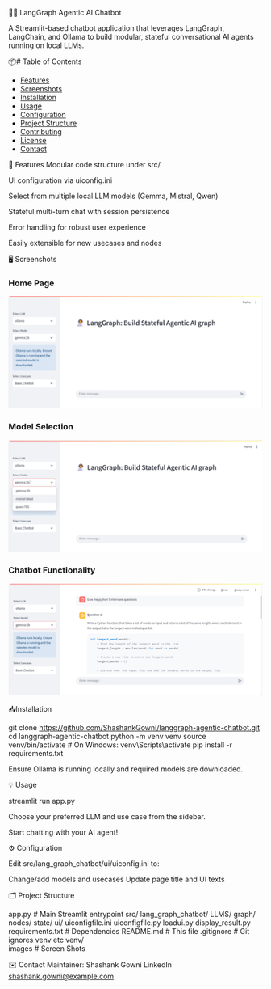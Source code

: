 🧑‍🚀 LangGraph Agentic AI Chatbot

A Streamlit-based chatbot application that leverages LangGraph, LangChain, and Ollama to build modular, stateful conversational AI agents running on local LLMs.


📦# Table of Contents

- [Features](#features)
- [Screenshots](#screenshots)
- [Installation](#installation)
- [Usage](#usage)
- [Configuration](#configuration)
- [Project Structure](#project-structure)
- [Contributing](#contributing)
- [License](#license)
- [Contact](#contact)


🚀 Features
Modular code structure under src/

UI configuration via uiconfig.ini

Select from multiple local LLM models (Gemma, Mistral, Qwen)

Stateful multi-turn chat with session persistence

Error handling for robust user experience

Easily extensible for new usecases and nodes

🖥️ Screenshots

### Home Page
![Home Page Screenshot](images/HomePage_Screenshot.png)

### Model Selection
![Model Selection Screenshot](images/ModelSelection_Screenshot.png)

### Chatbot Functionality
![Chatbot Functionality Screenshot](images/ChatbotFunctionality_Screenshot.png)


📥Installation

git clone https://github.com/ShashankGowni/langgraph-agentic-chatbot.git
cd langgraph-agentic-chatbot
python -m venv venv
source venv/bin/activate    # On Windows: venv\Scripts\activate
pip install -r requirements.txt

Ensure Ollama is running locally and required models are downloaded.

💡 Usage

streamlit run app.py

Choose your preferred LLM and use case from the sidebar.

Start chatting with your AI agent!

⚙️ Configuration

Edit src/lang_graph_chatbot/ui/uiconfig.ini to:

Change/add models and usecases
Update page title and UI texts

🗂️ Project Structure

app.py                       # Main Streamlit entrypoint
src/
  lang_graph_chatbot/
    LLMS/
    graph/
    nodes/
    state/
    ui/
      uiconfigfile.ini
      uiconfigfile.py
      loadui.py
      display_result.py
requirements.txt             # Dependencies
README.md                    # This file
.gitignore                   # Git ignores venv etc
venv/   
images                       # Screen Shots 

✉️ Contact
Maintainer: Shashank Gowni
LinkedIn
shashank.gowni@example.com